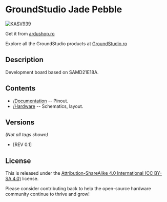 GroundStudio Jade Pebble
====================================
[![KASV939](https://user-images.githubusercontent.com/77836107/184095953-28df6d6f-3073-44e5-8bf5-e55cc28ea3c4.png)](https://ardushop.ro/ro/placi-de-dezvoltare/1724-placa-de-dezvoltare-jade-pebble.html)

Get it from [ardushop.ro](https://ardushop.ro/ro/placi-de-dezvoltare/1724-placa-de-dezvoltare-jade-pebble.html)

Explore all the GroundStudio products at [GroundStudio.ro](https://groundstudio.ro/)

Description
-------------------
Development board based on SAMD21E18A.

Contents
-------------------

* [/Documentation](https://github.com/GroundStudio/GroundStudio_Jade_Pebble/tree/main/Documentation) -- Pinout.
* [/Hardware](https://github.com/GroundStudio/GroundStudio_Jade_Pebble/tree/main/Hardware) -- Schematics, layout.

Versions
-------------------
*(Not all tags shown)*

- [REV 0.1]

License
-------------------

This is released under the [Attribution-ShareAlike 4.0 International (CC BY-SA 4.0)](https://creativecommons.org/licenses/by-sa/4.0/) license. 

Please consider contributing back to help the open-source hardware community continue to thrive and grow! 


